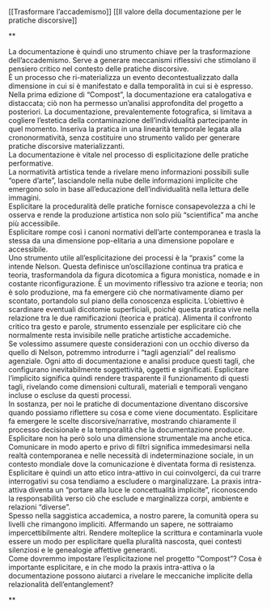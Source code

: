 
[[Trasformare l’accademismo]] [[Il valore della documentazione per le pratiche discorsive]]

**

La documentazione è quindi uno strumento chiave per la trasformazione dell’accademismo. Serve a generare meccanismi riflessivi che stimolano il pensiero critico nel contesto delle pratiche discorsive.  
È un processo che ri-materializza un evento decontestualizzato dalla dimensione in cui si è manifestato e dalla temporalità in cui si è espresso.  
Nella prima edizione di “Compost”, la documentazione era catalogativa e distaccata; ciò non ha permesso un’analisi approfondita del progetto a posteriori. La documentazione, prevalentemente fotografica, si limitava a cogliere l’estetica della contaminazione dell’individualità partecipante in quel momento. Inseriva la pratica in una linearità temporale legata alla crononormatività, senza costituire uno strumento valido per generare pratiche discorsive materializzanti.  
La documentazione è vitale nel processo di esplicitazione delle pratiche performative.  
La normatività artistica tende a rivelare meno informazioni possibili sulle “opere d’arte”, lasciandole nella nube delle informazioni implicite che emergono solo in base all’educazione dell’individualità nella lettura delle immagini.  
Esplicitare la proceduralità delle pratiche fornisce consapevolezza a chi le osserva e rende la produzione artistica non solo più “scientifica” ma anche più accessibile.  
Esplicitare rompe così i canoni normativi dell’arte contemporanea e trasla la stessa da una dimensione pop-elitaria a una dimensione popolare e accessibile.  
Uno strumento utile all’esplicitazione dei processi è la “praxis” come la intende Nelson. Questa definisce un’oscillazione continua tra pratica e teoria, trasformandola da figura dicotomica a figura monistica, nomade e in costante riconfigurazione. È un movimento riflessivo tra azione e teoria; non è solo produzione, ma fa emergere ciò che normativamente diamo per scontato, portandolo sul piano della conoscenza esplicita. L’obiettivo è scardinare eventuali dicotomie superficiali, poiché questa pratica vive nella relazione tra le due ramificazioni (teorica e pratica). Alimenta il confronto critico tra gesto e parole, strumento essenziale per esplicitare ciò che normalmente resta invisibile nelle pratiche artistiche accademiche.  
Se volessimo assumere queste considerazioni con un occhio diverso da quello di Nelson, potremmo introdurre i “tagli agenziali” del realismo agenziale. Ogni atto di documentazione e analisi produce questi tagli, che configurano inevitabilmente soggettività, oggetti e significati. Esplicitare l’implicito significa quindi rendere trasparente il funzionamento di questi tagli, rivelando come dimensioni culturali, materiali e temporali vengano incluse o escluse da questi processi.  
In sostanza, per noi le pratiche di documentazione diventano discorsive quando possiamo riflettere su cosa e come viene documentato. Esplicitare fa emergere le scelte discorsive/narrative, mostrando chiaramente il processo decisionale e la temporalità che la documentazione produce.  
Esplicitare non ha però solo una dimensione strumentale ma anche etica. Comunicare in modo aperto e privo di filtri significa immedesimarsi nella realtà contemporanea e nelle necessità di indeterminazione sociale, in un contesto mondiale dove la comunicazione è diventata forma di resistenza.  
Esplicitare è quindi un atto etico intra-attivo in cui coinvolgerci, da cui trarre interrogativi su cosa tendiamo a escludere o marginalizzare. La praxis intra-attiva diventa un “portare alla luce le concettualità implicite”, riconoscendo la responsabilità verso ciò che esclude e marginalizza corpi, ambiente e relazioni “diverse”.  
Spesso nella saggistica accademica, a nostro parere, la comunità opera su livelli che rimangono impliciti. Affermando un sapere, ne sottraiamo impercettibilmente altri. Rendere molteplice la scrittura e contaminarla vuole essere un modo per esplicitare quella pluralità nascosta, quei contesti silenziosi e le genealogie affettive generanti.  
Come dovremmo impostare l’esplicitazione nel progetto “Compost”? Cosa è importante esplicitare, e in che modo la praxis intra-attiva o la documentazione possono aiutarci a rivelare le meccaniche implicite della relazionalità dell’entanglement?

**